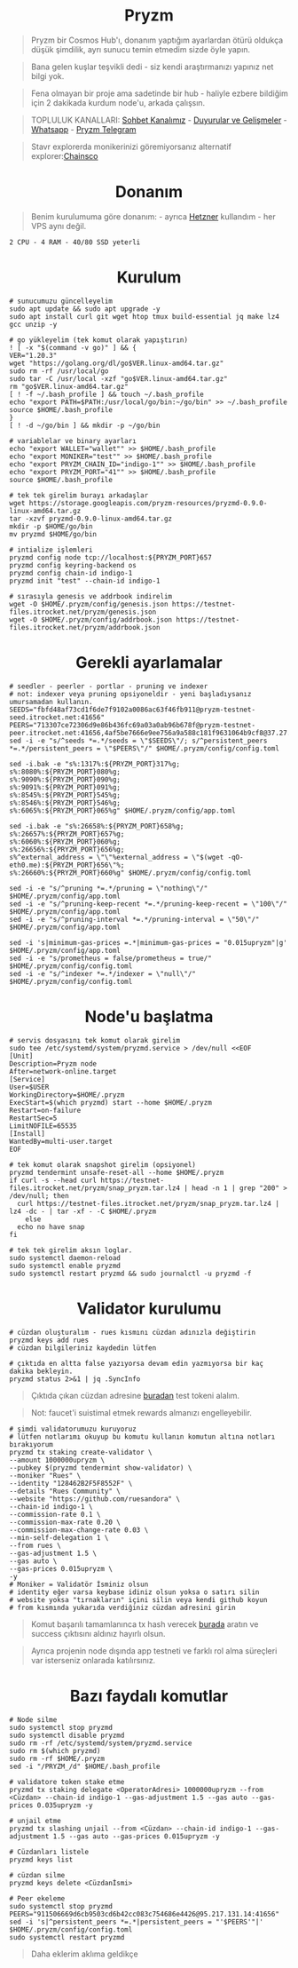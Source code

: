 <h1 align="center">Pryzm</h1>

> Pryzm bir Cosmos Hub'ı, donanım yaptığım ayarlardan ötürü oldukça düşük şimdilik, ayrı sunucu temin etmedim sizde öyle yapın.

> Bana gelen kuşlar teşvikli dedi - siz kendi araştırmanızı yapınız net bilgi yok.

> Fena olmayan bir proje ama sadetinde bir hub - haliyle ezbere bildiğim için 2 dakikada kurdum node'u, arkada çalışsın.

> TOPLULUK KANALLARI: [Sohbet Kanalımız](https://t.me/RuesChat) - [Duyurular ve Gelişmeler](https://t.me/RuesAnnouncement) - [Whatsapp](https://whatsapp.com/channel/0029VaBcj7V1dAw1H2KhMk34) - [Pryzm Telegram](https://discord.gg/YUFuvWT7)

> Stavr explorerda monikerinizi göremiyorsanız alternatif explorer:[Chainsco](https://testnet.chainsco.pe/pryzm/validators)

#

<h1 align="center">Donanım</h1>

> Benim kurulumuma göre donanım: - ayrıca [Hetzner](https://hetzner.cloud/?ref=gIFAhUnYYjD3) kullandım - her VPS aynı değil.

```
2 CPU - 4 RAM - 40/80 SSD yeterli
```

#

<h1 align="center">Kurulum</h1>

```console
# sunucumuzu güncelleyelim
sudo apt update && sudo apt upgrade -y
sudo apt install curl git wget htop tmux build-essential jq make lz4 gcc unzip -y

# go yükleyelim (tek komut olarak yapıştırın)
! [ -x "$(command -v go)" ] && {
VER="1.20.3"
wget "https://golang.org/dl/go$VER.linux-amd64.tar.gz"
sudo rm -rf /usr/local/go
sudo tar -C /usr/local -xzf "go$VER.linux-amd64.tar.gz"
rm "go$VER.linux-amd64.tar.gz"
[ ! -f ~/.bash_profile ] && touch ~/.bash_profile
echo "export PATH=$PATH:/usr/local/go/bin:~/go/bin" >> ~/.bash_profile
source $HOME/.bash_profile
}
[ ! -d ~/go/bin ] && mkdir -p ~/go/bin

# variablelar ve binary ayarları
echo "export WALLET="wallet"" >> $HOME/.bash_profile
echo "export MONIKER="test"" >> $HOME/.bash_profile
echo "export PRYZM_CHAIN_ID="indigo-1"" >> $HOME/.bash_profile
echo "export PRYZM_PORT="41"" >> $HOME/.bash_profile
source $HOME/.bash_profile

# tek tek girelim burayı arkadaşlar
wget https://storage.googleapis.com/pryzm-resources/pryzmd-0.9.0-linux-amd64.tar.gz
tar -xzvf pryzmd-0.9.0-linux-amd64.tar.gz
mkdir -p $HOME/go/bin
mv pryzmd $HOME/go/bin

# intialize işlemleri
pryzmd config node tcp://localhost:${PRYZM_PORT}657
pryzmd config keyring-backend os
pryzmd config chain-id indigo-1
pryzmd init "test" --chain-id indigo-1

# sırasıyla genesis ve addrbook indirelim
wget -O $HOME/.pryzm/config/genesis.json https://testnet-files.itrocket.net/pryzm/genesis.json
wget -O $HOME/.pryzm/config/addrbook.json https://testnet-files.itrocket.net/pryzm/addrbook.json
```
<h1 align="center">Gerekli ayarlamalar</h1>

```console
# seedler - peerler - portlar - pruning ve indexer
# not: indexer veya pruning opsiyoneldir - yeni başladıysanız umursamadan kullanın.
SEEDS="fbfd48af73cd1f6de7f9102a0086ac63f46fb911@pryzm-testnet-seed.itrocket.net:41656"
PEERS="713307ce72306d9e86b436fc69a03a0ab96b678f@pryzm-testnet-peer.itrocket.net:41656,4af5be7666e9ee756a9a588c181f9631064b9cf8@37.27.55.69:26656,5d9bcb33eef94e045fe51105c89f5d77709b3183@144.76.101.167:5000,9515a13bbdeb233eb59efd6e8db892ac46e5bac5@142.132.153.6:56656,f9ade689abb3c59d3e3d8edf26c65bde3db58676@116.202.85.52:35656,7397a1bcbf413b76bd710fcf363f8259acdc4d29@144.91.84.168:23256,db0e0cff276b3292804474eb8beb83538acf77f5@195.14.6.192:26656,794b538577a59f789ce942fd393730da3e8c0ffe@34.65.224.175:26656,565e54f6b12672fba48861fc72654c39dc0f2d97@195.3.223.138:36656,2c7bb6ad931b0b2b24a0d8e6b7b5e0636b8bafb0@38.242.230.118:48656,b3a96da3b8738a47c1c0fabd2abd827a49b4b2a4@65.21.32.216:56656"
sed -i -e "s/^seeds *=.*/seeds = \"$SEEDS\"/; s/^persistent_peers *=.*/persistent_peers = \"$PEERS\"/" $HOME/.pryzm/config/config.toml

sed -i.bak -e "s%:1317%:${PRYZM_PORT}317%g;
s%:8080%:${PRYZM_PORT}080%g;
s%:9090%:${PRYZM_PORT}090%g;
s%:9091%:${PRYZM_PORT}091%g;
s%:8545%:${PRYZM_PORT}545%g;
s%:8546%:${PRYZM_PORT}546%g;
s%:6065%:${PRYZM_PORT}065%g" $HOME/.pryzm/config/app.toml

sed -i.bak -e "s%:26658%:${PRYZM_PORT}658%g;
s%:26657%:${PRYZM_PORT}657%g;
s%:6060%:${PRYZM_PORT}060%g;
s%:26656%:${PRYZM_PORT}656%g;
s%^external_address = \"\"%external_address = \"$(wget -qO- eth0.me):${PRYZM_PORT}656\"%;
s%:26660%:${PRYZM_PORT}660%g" $HOME/.pryzm/config/config.toml

sed -i -e "s/^pruning *=.*/pruning = \"nothing\"/" $HOME/.pryzm/config/app.toml
sed -i -e "s/^pruning-keep-recent *=.*/pruning-keep-recent = \"100\"/" $HOME/.pryzm/config/app.toml
sed -i -e "s/^pruning-interval *=.*/pruning-interval = \"50\"/" $HOME/.pryzm/config/app.toml

sed -i 's|minimum-gas-prices =.*|minimum-gas-prices = "0.015upryzm"|g' $HOME/.pryzm/config/app.toml
sed -i -e "s/prometheus = false/prometheus = true/" $HOME/.pryzm/config/config.toml
sed -i -e "s/^indexer *=.*/indexer = \"null\"/" $HOME/.pryzm/config/config.toml
```

<h1 align="center">Node'u başlatma</h1>

```console
# servis dosyasını tek komut olarak girelim
sudo tee /etc/systemd/system/pryzmd.service > /dev/null <<EOF
[Unit]
Description=Pryzm node
After=network-online.target
[Service]
User=$USER
WorkingDirectory=$HOME/.pryzm
ExecStart=$(which pryzmd) start --home $HOME/.pryzm
Restart=on-failure
RestartSec=5
LimitNOFILE=65535
[Install]
WantedBy=multi-user.target
EOF

# tek komut olarak snapshot girelim (opsiyonel)
pryzmd tendermint unsafe-reset-all --home $HOME/.pryzm
if curl -s --head curl https://testnet-files.itrocket.net/pryzm/snap_pryzm.tar.lz4 | head -n 1 | grep "200" > /dev/null; then
  curl https://testnet-files.itrocket.net/pryzm/snap_pryzm.tar.lz4 | lz4 -dc - | tar -xf - -C $HOME/.pryzm
    else
  echo no have snap
fi

# tek tek girelim aksın loglar.
sudo systemctl daemon-reload
sudo systemctl enable pryzmd
sudo systemctl restart pryzmd && sudo journalctl -u pryzmd -f
````

<h1 align="center">Validator kurulumu</h1>

```console
# cüzdan oluşturalım - rues kısmını cüzdan adınızla değiştirin
pryzmd keys add rues
# cüzdan bilgileriniz kaydedin lütfen

# çıktıda en altta false yazıyorsa devam edin yazmıyorsa bir kaç dakika bekleyin.
pryzmd status 2>&1 | jq .SyncInfo
```
> Çıktıda çıkan cüzdan adresine [buradan](https://testnet.pryzm.zone/faucet) test tokeni alalım.

> Not: faucet'i suistimal etmek rewards almanızı engelleyebilir.

```console
# şimdi validatorumuzu kuruyoruz
# lütfen notlarımı okuyup bu komutu kullanın komutun altına notları bırakıyorum
pryzmd tx staking create-validator \
--amount 1000000upryzm \
--pubkey $(pryzmd tendermint show-validator) \
--moniker "Rues" \
--identity "128462B2F5F8552F" \
--details "Rues Community" \
--website "https://github.com/ruesandora" \
--chain-id indigo-1 \
--commission-rate 0.1 \
--commission-max-rate 0.20 \
--commission-max-change-rate 0.03 \
--min-self-delegation 1 \
--from rues \
--gas-adjustment 1.5 \
--gas auto \
--gas-prices 0.015upryzm \
-y
# Moniker = Validatör İsminiz olsun
# identity eğer varsa keybase idiniz olsun yoksa o satırı silin
# website yoksa "tırnakların" içini silin veya kendi github koyun
# from kısmında yukarıda verdiğiniz cüzdan adresini girin
```

> Komut başarılı tamamlanınca tx hash verecek [burada](https://explorer.stavr.tech/Pryzm-Testnet) aratın ve success çıktısını aldınız hayırlı olsun.

> Ayrıca projenin node dışında app testneti ve farklı rol alma süreçleri var isterseniz onlarada katılırsınız.


<h1 align="center">Bazı faydalı komutlar</h1>

```console
# Node silme
sudo systemctl stop pryzmd
sudo systemctl disable pryzmd
sudo rm -rf /etc/systemd/system/pryzmd.service
sudo rm $(which pryzmd)
sudo rm -rf $HOME/.pryzm
sed -i "/PRYZM_/d" $HOME/.bash_profile

# validatore token stake etme
pryzmd tx staking delegate <OperatorAdresi> 1000000upryzm --from <Cüzdan> --chain-id indigo-1 --gas-adjustment 1.5 --gas auto --gas-prices 0.035upryzm -y

# unjail etme
pryzmd tx slashing unjail --from <Cüzdan> --chain-id indigo-1 --gas-adjustment 1.5 --gas auto --gas-prices 0.015upryzm -y

# Cüzdanları listele
pryzmd keys list

# cüzdan silme
pryzmd keys delete <Cüzdanİsmi>

# Peer ekeleme
sudo systemctl stop pryzmd
PEERS="911506669d6cb9503cd6b42cc083c754686e4426@95.217.131.14:41656"
sed -i 's|^persistent_peers *=.*|persistent_peers = "'$PEERS'"|' $HOME/.pryzm/config/config.toml
sudo systemctl restart pryzmd
```
> Daha eklerim aklıma geldikçe
